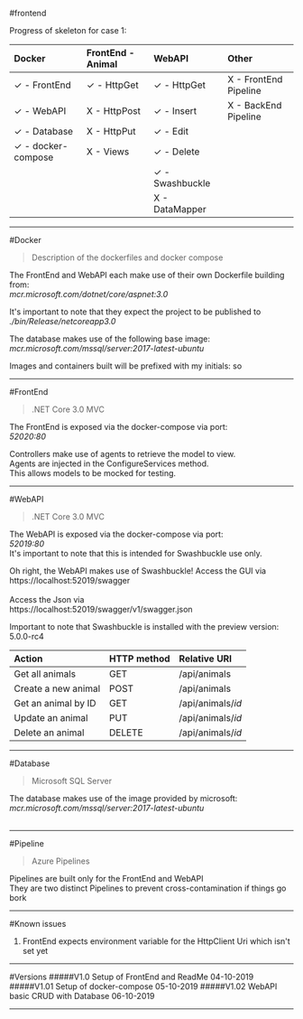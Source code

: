 #frontend 

Progress of skeleton for case 1:


| Docker            | FrontEnd - Animal | WebAPI        | Other |
|:-------------------|:-----------------|:--------------|:--------------|
| ✓ - FrontEnd        | ✓ - HttpGet     | ✓ - HttpGet  |  X - FrontEnd Pipeline |
| ✓ - WebAPI          | X - HttpPost    | ✓ - Insert    |  X - BackEnd Pipeline |
| ✓ - Database        | X - HttpPut     | ✓ - Edit      | 
| ✓ - docker-compose  | X - Views       | ✓ - Delete    |
|                     |                 | ✓ - Swashbuckle |
|                     |                 | X - DataMapper 

___
#Docker
>Description of the dockerfiles and docker compose                                           


The FrontEnd and WebAPI each make use of their own Dockerfile building from:   <br>
*mcr.microsoft.com/dotnet/core/aspnet:3.0 <br>*

It's important to note that they expect the project to be published to <br>
*./bin/Release/netcoreapp3.0  <br>*

The database makes use of the following base image: <br>
*mcr.microsoft.com/mssql/server:2017-latest-ubuntu* <br>

Images and containers built will be prefixed with my initials: so

___
#FrontEnd
>.NET Core 3.0 MVC   


The FrontEnd is exposed via the docker-compose via port: <br>
*52020:80*

Controllers make use of agents to retrieve the model to view. <br> 
Agents are injected in the ConfigureServices method.<br>
This allows models to be mocked for testing.
___
#WebAPI
>.NET Core 3.0 MVC   


The WebAPI is exposed via the docker-compose via port: <br>
*52019:80* <br> 
It's important to note that this is intended for Swashbuckle use only. <br> 

Oh right, the WebAPI makes use of Swashbuckle!
Access the GUI via <br>
https://localhost:52019/swagger  
<br> 
Access the Json via  <br>
https://localhost:52019/swagger/v1/swagger.json

Important to note that Swashbuckle is installed with the preview version: <br>
 5.0.0-rc4

 | Action             | HTTP method     | Relative URI       |
|:--------------------|:----------------|:-------------------|
| Get all animals     | GET             | /api/animals       |  
| Create a new animal | POST            | /api/animals       | 
| Get an animal by ID | GET             | /api/animals/*id*  |  
| Update an animal    | PUT             | /api/animals/*id*  | 
| Delete an animal    | DELETE          | /api/animals/*id*  |

___
#Database
>Microsoft SQL Server   


The database makes use of the image provided by microsoft: <br>
*mcr.microsoft.com/mssql/server:2017-latest-ubuntu*  
<br>
___
#Pipeline
>Azure Pipelines


Pipelines are built only for the FrontEnd and WebAPI <br>
They are two distinct Pipelines to prevent cross-contamination if things go bork
&nbsp;
___
#Known issues
1. FrontEnd expects environment variable for the HttpClient Uri which isn't set yet
&nbsp;
___
#Versions
#####V1.0 Setup of FrontEnd and ReadMe 04-10-2019
#####V1.01 Setup of docker-compose 05-10-2019
#####V1.02 WebAPI basic CRUD with Database 06-10-2019
___

